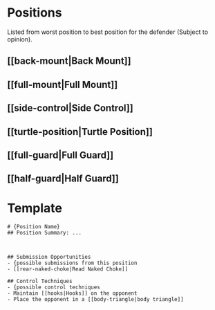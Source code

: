 # Positions

Listed from worst position to best position for the defender (Subject to opinion).

## [[back-mount|Back Mount]]
## [[full-mount|Full Mount]]
## [[side-control|Side Control]]
## [[turtle-position|Turtle Position]]
## [[full-guard|Full Guard]]
## [[half-guard|Half Guard]]


# Template
```
# {Position Name}
## Position Summary: ... 



## Submission Opportunities
- {possible submissions from this position
- [[rear-naked-choke|Read Naked Choke]]

## Control Techniques
- {possible control techniques
- Maintain [[hooks|Hooks]] on the opponent
- Place the opponent in a [[body-triangle|body triangle]]

```

